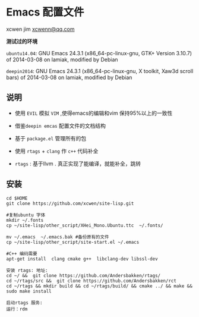 # Emacs 配置文件

xcwen jim
xcwenn@qq.com

**测试过的环境**

`ubuntu14.04`: GNU Emacs 24.3.1 (x86_64-pc-linux-gnu, GTK+ Version 3.10.7) of 2014-03-08 on lamiak, modified by Debian

`deepin2014`: GNU Emacs 24.3.1 (x86_64-pc-linux-gnu, X toolkit, Xaw3d scroll bars) of 2014-03-08 on lamiak, modified by Debian



## 说明 

* 使用 `EVIL` 模拟 `VIM`  ,使得emacs的编辑和vim 保持95%以上的一致性

* 借鉴`deepin emcas` 配置文件的文档结构

* 基于  `package.el`  管理所有的包

* 使用  `rtags` + `clang` 作 `c++` 代码补全

* `rtags` : 基于llvm . 真正实现了能编译，就能补全，跳转

## 安装 

```
cd $HOME 
git clone https://github.com/xcwen/site-lisp.git

#复制ubuntu 字体
mkdir ~/.fonts
cp ~/site-lisp/other_script/XHei_Mono.Ubuntu.ttc  ~/.fonts/

mv ~/.emacs  ~/.emacs.bak #备份原有的文件 
cp ~/site-lisp/other_script/site-start.el ~/.emacs

#C++ 编码需要
apt-get install  clang cmake g++  libclang-dev libssl-dev

安装 rtags: 地址:
cd ~/ &&  git clone https://github.com/Andersbakken/rtags/
cd ~/rtags/src &&  git clone https://github.com/Andersbakken/rct
cd ~/rtags && mkdir build && cd ~/rtags/build/ && cmake ../ && make && sudo make install 

启动rtags 服务:
运行：rdm 

```



